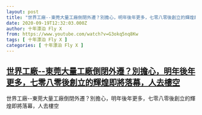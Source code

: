 ```yaml
---
layout: post
title: "世界工廠--東莞大量工廠倒閉外遷？別擔心，明年後年更多，七零八零後創立的輝煌即將落幕，人去樓空"
date: 2020-09-19T12:32:03.000Z
author: 十年漂泊 Fly X
from: https://www.youtube.com/watch?v=G3okq5nq8Kw
tags: [ 十年漂泊 Fly X ]
categories: [ 十年漂泊 Fly X ]
---
```

<!--1600518723000-->
[世界工廠--東莞大量工廠倒閉外遷？別擔心，明年後年更多，七零八零後創立的輝煌即將落幕，人去樓空](https://www.youtube.com/watch?v=G3okq5nq8Kw)
------

<div>
世界工廠--東莞大量工廠倒閉外遷？別擔心，明年後年更多，七零八零後創立的輝煌即將落幕，人去樓空
</div>
